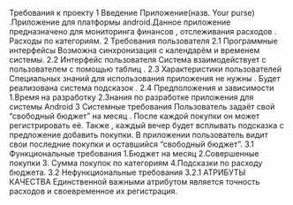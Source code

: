 Требования к проекту
1 Введение
Приложение(назв.  Your purse) .Приложение для платформы android.Данное приложение предназначено для мониторинга финансов , отслеживания расходов .  Расходы по категориям.
2 Требования пользователя
2.1 Программные интерфейсы
Возможна синхронизация с календарём и временем системы.
2.2 Интерфейс пользователя
Система взаимодействует с пользователем с помощью таблиц .
2.3 Характеристики пользователей
Специальных знаний для использования приложения не нужны . Будет реализована система подсказок .
2.4 Предположения и зависимости
1.Время на разработку
2.Знания по разработке приложения для системы Android
3 Системные требования
Пользователь задаёт свой “свободный бюджет” на месяц . После каждой покупки он может регистрировать её. Также , каждый вечер будет всплывать подсказка с предложение добавить покупки. В приложении пользователь видит свои последние покупки и оставшийся “свободный бюджет”.
3.1 Функциональные требования
1.Бюджет на месяц
2.Совершенные покупки 
3. Сумма покупок по категориям
4.Подсказки по расходу бюджета. 
3.2 Нефункциональные требования
3.2.1 АТРИБУТЫ КАЧЕСТВА
Единственной важными атрибутом является точность расходов и своевременное их регистрация.
